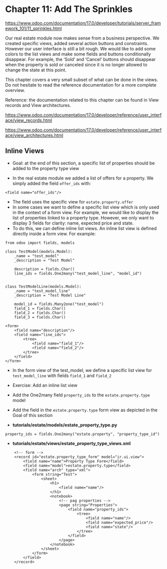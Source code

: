 # Chapter 11: Add The Sprinkles

https://www.odoo.com/documentation/17.0/developer/tutorials/server_framework_101/11_sprinkles.html

Our real estate module now makes sense from a business perspective. We created specific views, added several action buttons and constraints. However our user interface is still a bit rough. We would like to add some colors to the list views and make some fields and buttons conditionally disappear. For example, the ‘Sold’ and ‘Cancel’ buttons should disappear when the property is sold or canceled since it is no longer allowed to change the state at this point.

This chapter covers a very small subset of what can be done in the views. Do not hesitate to read the reference documentation for a more complete overview.

Reference: the documentation related to this chapter can be found in View records and View architectures.

https://www.odoo.com/documentation/17.0/developer/reference/user_interface/view_records.html

https://www.odoo.com/documentation/17.0/developer/reference/user_interface/view_architectures.html


## Inline Views

- Goal: at the end of this section, a specific list of properties should be added to the property type view

- In the real estate module we added a list of offers for a property. We simply added the field `offer_ids` with:
```
<field name="offer_ids"/>
```

- The field uses the specific view for `estate.property.offer`
- In some cases we want to define a specific list view which is only used in the context of a form view. For example, we would like to display the list of properties linked to a property type. However, we only want to display 3 fields for clarity: name, expected price and state.
- To do this, we can define inline list views. An inline list view is defined directly inside a form view. For example:
```
from odoo import fields, models

class TestModel(models.Model):
    _name = "test_model"
    _description = "Test Model"

    description = fields.Char()
    line_ids = fields.One2many("test_model_line", "model_id")


class TestModelLine(models.Model):
    _name = "test_model_line"
    _description = "Test Model Line"

    model_id = fields.Many2one("test_model")
    field_1 = fields.Char()
    field_2 = fields.Char()
    field_3 = fields.Char()
```

```
<form>
    <field name="description"/>
    <field name="line_ids">
        <tree>
            <field name="field_1"/>
            <field name="field_2"/>
        </tree>
    </field>
</form>
```

- In the form view of the test_model, we define a specific list view for `test_model_line` with fields `field_1` and `field_2`

- Exercise: Add an inline list view
- Add the One2many field `property_ids` to the `estate.property.type` model
- Add the field in the `estate.property.type` form view as depicted in the Goal of this section

- **tutorials/estate/models/estate_property_type.py**
```
property_ids = fields.One2many("estate.property", "property_type_id")
```

- **tutorials/estate/views/estate_property_type_views.xml**
```
    <!-- form -->
    <record id="estate.property_type_form" model="ir.ui.view">
        <field name="name">Property Type Form</field>
        <field name="model">estate.property.type</field>
        <field name="arch" type="xml">
            <form string="Test">
                <sheet>
                    <h1>
                        <field name="name"/>
                    </h1>
                    <notebook>
                        <!-- pag properties -->
                        <page string="Properties">
                            <field name="property_ids">
                                <tree>
                                    <field name="name"/>
                                    <field name="expected_price"/>
                                    <field name="state"/>
                                </tree>
                            </field>
                        </page>
                    </notebook>
                </sheet>
            </form>
        </field>
    </record>
```